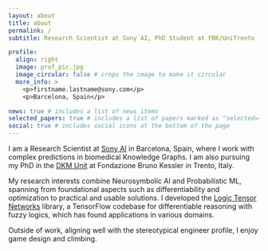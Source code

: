 ```yaml
---
layout: about
title: about
permalink: /
subtitle: Research Scientist at Sony AI, PhD Student at FBK/UniTrento

profile:
  align: right
  image: prof_pic.jpg
  image_circular: false # crops the image to make it circular
  more_info: >
    <p>firstname.lastname@sony.com</p>
    <p>Barcelona, Spain</p>

news: true # includes a list of news items
selected_papers: true # includes a list of papers marked as "selected={true}"
social: true # includes social icons at the bottom of the page
---
```


I am a Research Scientist at [Sony AI](https://ai.sony/) in Barcelona, Spain, where I work with complex predictions in biomedical Knowledge Graphs. I am also pursuing my PhD in the [DKM Unit](https://dkm.fbk.eu/) at Fondazione Bruno Kessler in Trento, Italy. 

My research interests combine Neurosymbolic AI and Probabilistic ML, spanning from foundational aspects such as differentiability and optimization to practical and usable solutions. I developed the [Logic Tensor Networks](https://github.com/logictensornetworks/logictensornetworks) library, a TensorFlow codebase for differentiable reasoning with fuzzy logics, which has found applications in various domains. 

Outside of work, aligning well with the stereotypical engineer profile, I enjoy game design and climbing. 
